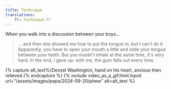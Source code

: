 ```yaml
---
title: Technique
translations:
    fr: technique-fr
---
```


When you walk into a discussion between your boys…

> … and then she showed me how to put the tongue in, but I can't do it. Apparently, you have to open your mouth a little and slide your tongue between your teeth. But you mustn't inhale at the same time, it's very hard. In the end, I gave up: with me, the gum falls out every time.

{% capture alt_text%}Denzel Washington, hand on his heart, anxious then relieved.{% endcapture %} {% include video_as_a_gif.html.liquid
url="/assets/images/papa/2024-09-20/phew"
alt=alt_text
%}
